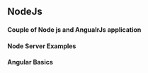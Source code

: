 ## NodeJs

#### Couple of Node js and AngualrJs application
#### Node Server Examples
#### Angular Basics


